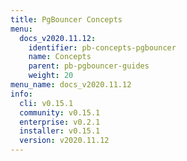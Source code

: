 ```yaml
---
title: PgBouncer Concepts
menu:
  docs_v2020.11.12:
    identifier: pb-concepts-pgbouncer
    name: Concepts
    parent: pb-pgbouncer-guides
    weight: 20
menu_name: docs_v2020.11.12
info:
  cli: v0.15.1
  community: v0.15.1
  enterprise: v0.2.1
  installer: v0.15.1
  version: v2020.11.12
---
```


